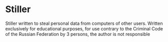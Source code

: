 # Stiller
Stiller written to steal personal data from computers of other users. Written exclusively for educational purposes, for use contrary to the Criminal Code of the Russian Federation by 3 persons, the author is not responsible
